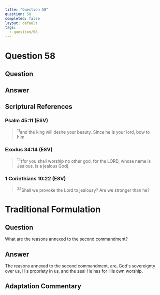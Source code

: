 ```yaml
---
title: "Question 58"
question: 58
completed: false
layout: default
tags:
  - question/58
---
```

# Question 58

## Question


## Answer


## Scriptural References
### Psalm 45:11 (ESV)
> <sup>11</sup>and the king will desire your beauty. Since he is your lord, bow to him.

### Exodus 34:14 (ESV)
> <sup>14</sup>(for you shall worship no other god, for the LORD, whose name is Jealous, is a jealous God),

### 1 Corinthians 10:22 (ESV)
> <sup>22</sup>Shall we provoke the Lord to jealousy? Are we stronger than he?

# Traditional Formulation
## Question
What are the reasons annexed to the second commandment?

## Answer
The reasons annexed to the second commandment, are, God's sovereignty over us, His propriety in us, and the zeal He has for His own worship.

## Adaptation Commentary
